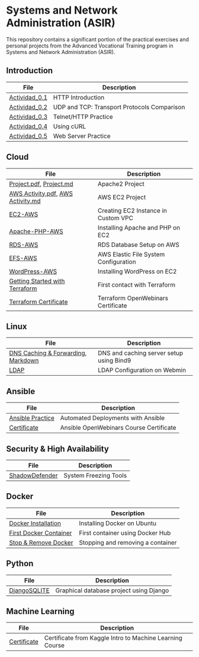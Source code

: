 # Systems and Network Administration (ASIR)
This repository contains a significant portion of the practical exercises and personal projects from the Advanced Vocational Training program in Systems and Network Administration (ASIR).

## Introduction

File | Description
----- | -----------
[Actividad_0.1](Tema0/Actividad0.1.md) | HTTP Introduction  
[Actividad_0.2](Tema0/Actividad0.2.md) | UDP and TCP: Transport Protocols Comparison  
[Actividad_0.3](Tema0/Actividad0.3.md) | Telnet/HTTP Practice  
[Actividad_0.4](Tema0/Actividad0.4.md) | Using cURL  
[Actividad_0.5](Tema0/Actividad0.5.md) | Web Server Practice  

## Cloud

File | Description
----- | -----------
[Project.pdf](https://github.com/VolodimirY/SREI/blob/main/Tema0/SREI%20Practicas.pdf), [Project.md](https://github.com/VolodimirY/SREI/blob/main/Tema0/Proyecto.md) | Apache2 Project  
[AWS Activity.pdf](https://github.com/VolodimirY/SREI/blob/main/ActividadAWS_volodimir.pdf), [AWS Activity.md](https://github.com/VolodimirY/SREI/blob/main/ActividadAWS_volodimir.md) | AWS EC2 Project  
[EC2-AWS](https://github.com/VolodimirY/SREI/blob/main/S5.Instalaci%C3%B3n%20Wordpress%20en%20Instancia%20EC2/S5.Instalaci%C3%B3n%20Wordpress%20en%20Instancia%20EC2.md#_3znysh7) | Creating EC2 Instance in Custom VPC  
[Apache-PHP-AWS](https://github.com/VolodimirY/SREI/blob/main/S5.Instalaci%C3%B3n%20Wordpress%20en%20Instancia%20EC2/S5.Instalaci%C3%B3n%20Wordpress%20en%20Instancia%20EC2.md#_2et92p0) | Installing Apache and PHP on EC2  
[RDS-AWS](https://github.com/VolodimirY/SREI/blob/main/S5.Instalaci%C3%B3n%20Wordpress%20en%20Instancia%20EC2/S5.Instalaci%C3%B3n%20Wordpress%20en%20Instancia%20EC2.md#_tyjcwt) | RDS Database Setup on AWS  
[EFS-AWS](https://github.com/VolodimirY/SREI/blob/main/S5.Instalaci%C3%B3n%20Wordpress%20en%20Instancia%20EC2/S5.Instalaci%C3%B3n%20Wordpress%20en%20Instancia%20EC2.md#_3dy6vkm) | AWS Elastic File System Configuration  
[WordPress-AWS](https://github.com/VolodimirY/SREI/blob/main/S5.Instalaci%C3%B3n%20Wordpress%20en%20Instancia%20EC2/S5.Instalaci%C3%B3n%20Wordpress%20en%20Instancia%20EC2.md#_4d34og8) | Installing WordPress on EC2  
[Getting Started with Terraform](https://github.com/VolodimirY/ASIR/blob/main/Ansible%20practica.pdf) | First contact with Terraform  
[Terraform Certificate](https://github.com/VolodimirY/ASIR/blob/main/certificado_curso_de_terraform_online.pdf) | Terraform OpenWebinars Certificate 

## Linux

File | Description
----- | -----------
[DNS Caching & Forwarding](https://github.com/VolodimirY/SREI/blob/main/Tema2/SREI%20Practica5_Cache_server_Forwarding.pdf), [Markdown](https://github.com/VolodimirY/SREI/blob/main/Tema2/SREI%20Practica5_Cache_server_Forwarding/SREI%20Practica5_Cache_server_Forwarding.md) | DNS and caching server setup using Bind9  
[LDAP](https://github.com/VolodimirY/ASIR/blob/main/LDAP_Webmin_Linux/LDAP_Webmin_Linux.md) | LDAP Configuration on Webmin  

## Ansible

File | Description
----- | -----------
[Ansible Practice](https://github.com/VolodimirY/ASIR/blob/main/Ansible%20practica.pdf) | Automated Deployments with Ansible  
[Certificate](https://github.com/VolodimirY/ASIR/blob/main/certificado_onboarding_de_becas_openwebinars.pdf) | Ansible OpenWebinars Course Certificate  


## Security & High Availability

File | Description
----- | -----------
[ShadowDefender](https://github.com/VolodimirY/ASIR/blob/main/Congeladores_del_sistema/SAD%20Practicas.md) | System Freezing Tools  

## Docker

File | Description
----- | -----------
[Docker Installation](https://github.com/VolodimirY/ASIR/blob/main/Dockerstart/Docker_download.md) | Installing Docker on Ubuntu  
[First Docker Container](https://github.com/VolodimirY/ASIR/blob/main/Docker2/Docker2.md) | First container using Docker Hub  
[Stop & Remove Docker](https://github.com/VolodimirY/ASIR/blob/main/DockerCrearBorrar/DockerCrearBorrar.md) | Stopping and removing a container  

## Python

File | Description
----- | -----------
[DjangoSQLITE](https://github.com/VolodimirY/ASIR/tree/main/volodimir_project) | Graphical database project using Django  

## Machine Learning

File | Description
----- | -----------
[Certificate](https://github.com/VolodimirY/ASIR/blob/main/Volodimir%20Yarmash%20Yarmash%20-%20Intro%20to%20Machine%20Learning.png) | Certificate from Kaggle Intro to Machine Learning Course  
